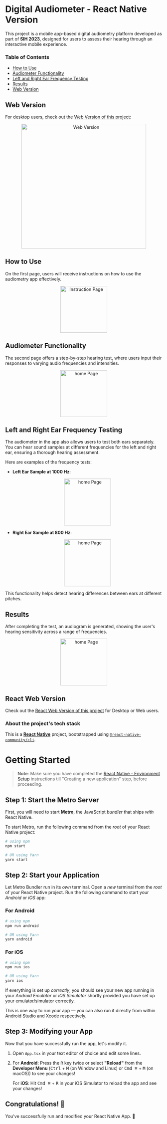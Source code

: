 # Digital Audiometer - React Native Version

This project is a mobile app-based digital audiometry platform developed as part of **SIH 2023**, designed for users to assess their hearing through an interactive mobile experience.

### Table of Contents

- [How to Use](#how-to-use)
- [Audiometer Functionality](#audiometer-functionality)
- [Left and Right Ear Frequency Testing](#left-and-right-ear-frequency-testing)
- [Results](#results)
- [Web Version](#web-version)

## Web Version

For desktop users, check out the [Web Version of this project](https://github.com/varunvaatsalya/Digital-Audimeter):

<p align="center">
  <a href="https://github.com/varunvaatsalya/Digital-Audimeter">
    <img src="public/web-instruction.png" alt="Web Version" width="400"/>
  </a>
</p>

## How to Use

On the first page, users will receive instructions on how to use the audiometry app effectively.

<p align="center">
    <img src="public/instruction.png" alt="Instruction Page" width="150"/>
</p>

## Audiometer Functionality

The second page offers a step-by-step hearing test, where users input their responses to varying audio frequencies and intensities.

<p align="center">
    <img src="public/audiometer.png" alt="home Page" width="150"/>
</p>

## Left and Right Ear Frequency Testing

The audiometer in the app also allows users to test both ears separately. You can hear sound samples at different frequencies for the left and right ear, ensuring a thorough hearing assessment.

Here are examples of the frequency tests:

- **Left Ear Sample at 1000 Hz**:
  <p align="center">
    <img src="public/l1000.png" alt="home Page" width="150"/>
</p>

- **Right Ear Sample at 800 Hz**:
  <p align="center">
    <img src="public/r800.png" alt="home Page" width="150"/>
</p>

This functionality helps detect hearing differences between ears at different pitches.

## Results

After completing the test, an audiogram is generated, showing the user's hearing sensitivity across a range of frequencies.

<p align="center">
    <img src="public/result.png" alt="home Page" width="150"/>
</p>

## React Web Version

Check out the [React Web Version of this project](https://github.com/varunvaatsalya/digital-audiometer) for Desktop or Web users.


### About the project's tech stack

This is a [**React Native**](https://reactnative.dev) project, bootstrapped using [`@react-native-community/cli`](https://github.com/react-native-community/cli).

# Getting Started

> **Note**: Make sure you have completed the [React Native - Environment Setup](https://reactnative.dev/docs/environment-setup) instructions till "Creating a new application" step, before proceeding.

## Step 1: Start the Metro Server

First, you will need to start **Metro**, the JavaScript _bundler_ that ships _with_ React Native.

To start Metro, run the following command from the _root_ of your React Native project:

```bash
# using npm
npm start

# OR using Yarn
yarn start
```

## Step 2: Start your Application

Let Metro Bundler run in its _own_ terminal. Open a _new_ terminal from the _root_ of your React Native project. Run the following command to start your _Android_ or _iOS_ app:

### For Android

```bash
# using npm
npm run android

# OR using Yarn
yarn android
```

### For iOS

```bash
# using npm
npm run ios

# OR using Yarn
yarn ios
```

If everything is set up _correctly_, you should see your new app running in your _Android Emulator_ or _iOS Simulator_ shortly provided you have set up your emulator/simulator correctly.

This is one way to run your app — you can also run it directly from within Android Studio and Xcode respectively.

## Step 3: Modifying your App

Now that you have successfully run the app, let's modify it.

1. Open `App.tsx` in your text editor of choice and edit some lines.
2. For **Android**: Press the <kbd>R</kbd> key twice or select **"Reload"** from the **Developer Menu** (<kbd>Ctrl</kbd> + <kbd>M</kbd> (on Window and Linux) or <kbd>Cmd ⌘</kbd> + <kbd>M</kbd> (on macOS)) to see your changes!

   For **iOS**: Hit <kbd>Cmd ⌘</kbd> + <kbd>R</kbd> in your iOS Simulator to reload the app and see your changes!

## Congratulations! :tada:

You've successfully run and modified your React Native App. :partying_face:

